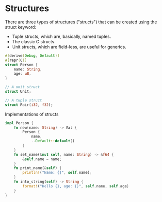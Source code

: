 # Structures

There are three types of structures ("structs") that can be created using the struct keyword:

* Tuple structs, which are, basically, named tuples.
* The classic C structs
* Unit structs, which are field-less, are useful for generics.

```rust
#[derive(Debug, Default)]
#[repr(C)]
struct Person {
    name: String,
    age: u8,
}

// A unit struct
struct Unit;

// A tuple struct
struct Pair(i32, f32);
```

Implementations of structs

```rust
impl Person {
    fn new(name: String) -> Val {
        Person {
            name,
            ..Default::default()
        }
    }
    fn set_name(&mut self, name: String) -> &f64 {
        &self.name = name;
    }
    fn print_name(&self) {
        println!("Name: {}", self.name);
    }
    fn into_string(self) -> String {
        format!("Hello {}, age: {}", self.name, self.age)
    }
}
```

